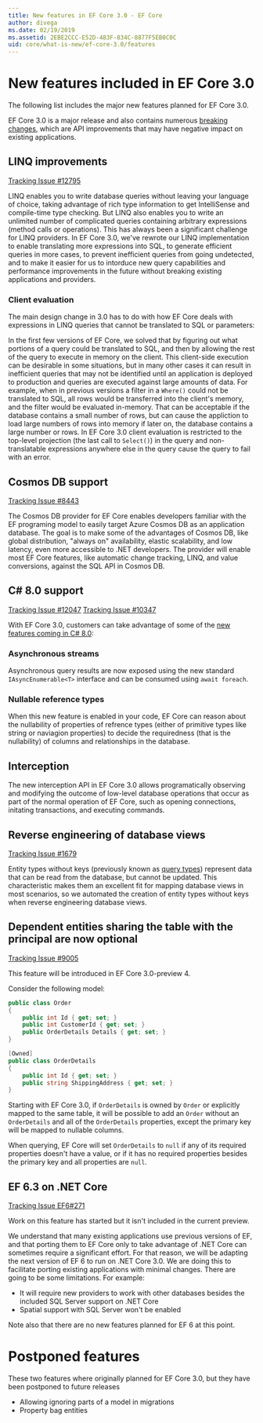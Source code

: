 ```yaml
---
title: New features in EF Core 3.0 - EF Core
author: divega
ms.date: 02/19/2019
ms.assetid: 2EBE2CCC-E52D-483F-834C-8877F5EB0C0C
uid: core/what-is-new/ef-core-3.0/features
---
```


# New features included in EF Core 3.0

The following list includes the major new features planned for EF Core 3.0.

EF Core 3.0 is a major release and also contains numerous [breaking changes](xref:core/what-is-new/ef-core-3.0/breaking-changes), which are API improvements that may have negative impact on existing applications.  

## LINQ improvements 

[Tracking Issue #12795](https://github.com/aspnet/EntityFrameworkCore/issues/12795)

LINQ enables you to write database queries without leaving your language of choice, taking advantage of rich type information to get IntelliSense and compile-time type checking.
But LINQ also enables you to write an unlimited number of complicated queries containing arbitrary expressions (method calls or operations).
This has always been a significant challenge for LINQ providers.
In EF Core 3.0, we've rewrote our LINQ implementation to enable translating more expressions into SQL, to generate efficient queries in more cases, to prevent inefficient queries from going undetected, and to make it easier for us to intorduce new query capabilities and performance improvements in the future without breaking existing applications and providers.

### Client evaluation

The main design change in 3.0 has to do with how EF Core deals with expressions in LINQ queries that cannot be translated to SQL or parameters:

In the first few versions of EF Core, we solved that by figuring out what portions of a query could be translated to SQL, and then by allowing the rest of the query to execute in memory on the client.
This client-side execution can be desirable in some situations, but in many other cases it can result in inefficient queries that may not be identified until an application is deployed to production and queries are executed against large amounts of data.
For example, when in previous versions a filter in a `Where()` could not be translated to SQL, all rows would be transferred into the client's memory, and the filter would be evaluated in-memory. That can be acceptable if the database contains a small number of rows, but can cause the appliction to load large numbers of rows into memory if later on, the database contains a large number or rows.
In EF Core 3.0 client evaluation is restricted to the top-level projection (the last call to `Select()`) in the query and non-translatable expressions anywhere else in the query cause the query to fail with an error.

## Cosmos DB support 

[Tracking Issue #8443](https://github.com/aspnet/EntityFrameworkCore/issues/8443)

The Cosmos DB provider for EF Core enables developers familiar with the EF programing model to easily target Azure Cosmos DB as an application database.
The goal is to make some of the advantages of Cosmos DB, like global distribution, "always on" availability, elastic scalability, and low latency, even more accessible to .NET developers.
The provider will enable most EF Core features, like automatic change tracking, LINQ, and value conversions, against the SQL API in Cosmos DB.

## C# 8.0 support

[Tracking Issue #12047](https://github.com/aspnet/EntityFrameworkCore/issues/12047)
[Tracking Issue #10347](https://github.com/aspnet/EntityFrameworkCore/issues/10347)

With EF Core 3.0, customers can take advantage of some of the [new features coming in C# 8.0](https://blogs.msdn.microsoft.com/dotnet/2018/11/12/building-c-8-0/):

### Asynchronous streams
Asynchronous query results are now exposed using the new standard `IAsyncEnumerable<T>` interface and can be consumed using `await foreach`. 
### Nullable reference types 
When this new feature is enabled in your code, EF Core can reason about the nullability of properties of refrence types (either of primitive types like string or naviagion properties) to decide the requiredness (that is the nullability) of columns and relationships in the database.

## Interception
The new interception API in EF Core 3.0 allows programatically observing and modifying the outcome of low-level database operations that occur as part of the normal operation of EF Core, such as opening connections, initating transactions, and executing commands. 

## Reverse engineering of database views

[Tracking Issue #1679](https://github.com/aspnet/EntityFrameworkCore/issues/1679)

Entity types without keys (previously known as [query types](xref:core/modeling/query-types)) represent data that can be read from the database, but cannot be updated.
This characteristic makes them an excellent fit for mapping database views in most scenarios, so we automated the creation of entity types without keys when reverse engineering database views.

## Dependent entities sharing the table with the principal are now optional

[Tracking Issue #9005](https://github.com/aspnet/EntityFrameworkCore/issues/9005)

This feature will be introduced in EF Core 3.0-preview 4.

Consider the following model:
```C#
public class Order
{
    public int Id { get; set; }
    public int CustomerId { get; set; }
    public OrderDetails Details { get; set; }
}

[Owned]
public class OrderDetails
{
    public int Id { get; set; }
    public string ShippingAddress { get; set; }
}
```

Starting with EF Core 3.0, if `OrderDetails` is owned by `Order` or explicitly mapped to the same table, it will be possible to add an `Order` without an `OrderDetails` and all of the `OrderDetails` properties, except the primary key will be mapped to nullable columns.

When querying, EF Core will set `OrderDetails` to `null` if any of its required properties doesn't have a value, or if it has no required properties besides the primary key and all properties are `null`.

## EF 6.3 on .NET Core

[Tracking Issue EF6#271](https://github.com/aspnet/EntityFramework6/issues/271)

Work on this feature has started but it isn't included in the current preview. 

We understand that many existing applications use previous versions of EF, and that porting them to EF Core only to take advantage of .NET Core can sometimes require a significant effort.
For that reason, we will be adapting the next version of EF 6 to run on .NET Core 3.0.
We are doing this to facilitate porting existing applications with minimal changes.
There are going to be some limitations. 
For example:
- It will require new providers to work with other databases besides the included SQL Server support on .NET Core
- Spatial support with SQL Server won't be enabled

Note also that there are no new features planned for EF 6 at this point.

# Postponed features

These two features where originally planned for EF Core 3.0, but they have been postponed to future releases

- Allowing ignoring parts of a model in migrations
- Property bag entities
